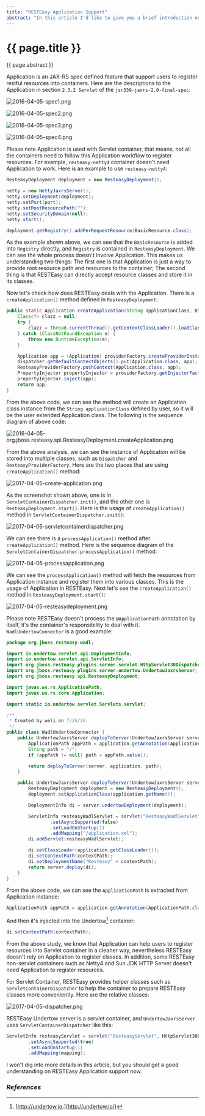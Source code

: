 ```yaml
---
title: "RESTEasy Application Support"
abstract: "In this article I'd like to give you a brief introduction on RESTEasy Application Support."
---
```


# {{ page.title }}

{{ page.abstract }}

Application is an JAX-RS spec defined feature that support users to register restful resources into containers. Here are the descriptions to the Application in section `2.3.2 Servlet` of the `jsr339-jaxrs-2.0-final-spec`:

![2016-04-05-spec1.png](https://github.com/liweinan/blogpicbackup/blob/master/data/2016-04-05-spec1.png)

![2016-04-05-spec2.png](https://github.com/liweinan/blogpicbackup/blob/master/data/2016-04-05-spec2.png)

![2016-04-05-spec3.png](https://github.com/liweinan/blogpicbackup/blob/master/data/2016-04-05-spec3.png)

![2016-04-05-spec4.png](https://github.com/liweinan/blogpicbackup/blob/master/data/2016-04-05-spec4.png)

Please note Application is used with Servlet container, that means, not all the containers need to follow this Application workflow to register resources. For example, `resteasy-netty4` container doesn't need Application to work. Here is an example to use `resteasy-netty4`:

```java
ResteasyDeployment deployment = new ResteasyDeployment();

netty = new NettyJaxrsServer();
netty.setDeployment(deployment);
netty.setPort(port);
netty.setRootResourcePath("");
netty.setSecurityDomain(null);
netty.start();

deployment.getRegistry().addPerRequestResource(BasicResource.class);
```

As the example shown above, we can see that the `BasicResource` is added into `Registry` directly, and `Registry` is contained in `ResteasyDeployment`. We can see the whole process doesn't involve Application. This makes us understanding two things: The first one is that Application is just a way to provide root resource path and resources to the container; The second thing is that RESTEasy can directly accept resource classes and store it in its classes.

Now let's check how does RESTEasy deals with the Application. There is a `createApplication()` method defined in `ResteasyDeployment`:

```java
public static Application createApplication(String applicationClass, Dispatcher dispatcher, ResteasyProviderFactory providerFactory) {
    Class<?> clazz = null;
    try {
        clazz = Thread.currentThread().getContextClassLoader().loadClass(applicationClass);
    } catch (ClassNotFoundException e) {
        throw new RuntimeException(e);
    }

    Application app = (Application) providerFactory.createProviderInstance(clazz);
    dispatcher.getDefaultContextObjects().put(Application.class, app);
    ResteasyProviderFactory.pushContext(Application.class, app);
    PropertyInjector propertyInjector = providerFactory.getInjectorFactory().createPropertyInjector(clazz, providerFactory);
    propertyInjector.inject(app);
    return app;
}
```

From the above code, we can see the method will create an Application class instance from the `String applicationClass` defined by user, so it will be the user extended Application class. The following is the sequence diagram of above code:

![2016-04-05-org.jboss.resteasy.spi.ResteasyDeployment.createApplication.png](https://github.com/liweinan/blogpicbackup/blob/master/data/2016-04-05-org.jboss.resteasy.spi.ResteasyDeployment.createApplication.png)

From the above analysis, we can see the instance of Application will be stored into multiple classes, such as `Dispatcher` and `ResteasyProviderFactory`. Here are the two places that are using `createApplication()` method:

![2017-04-05-create-application.png](https://github.com/liweinan/blogpicbackup/blob/master/data/2017-04-05-create-application.png)

As the screenshot shown above, one is in `ServletContainerDispatcher.init()`, and the other one is `ResteasyDeployment.start()`. Here is the usage of `createApplication()` method in `ServletContainerDispatcher.init()`:

![2017-04-05-servletcontainerdispatcher.png](https://github.com/liweinan/blogpicbackup/blob/master/data/2017-04-05-servletcontainerdispatcher.png)

We can see there is a `processApplication()` method after `createApplication()` method. Here is the sequence diagram of the `ServletContainerDispatcher.processApplication()` method:

![2017-04-05-processapplication.png](https://github.com/liweinan/blogpicbackup/blob/master/data/2017-04-05-processapplication.png)

We can see the `processApplication()` method will fetch the resources from Application instance and register them into various classes. This is the usage of Application in RESTEasy. Next let's see the `createApplication()` method in `ResteasyDeployment.start()`:

![2017-04-05-resteasydeployment.png](https://github.com/liweinan/blogpicbackup/blob/master/data/2017-04-05-resteasydeployment.png)

Please note RESTEasy doesn't process the `@ApplicationPath` annotation by itself, it's the container's responsibility to deal with it. `WadlUndertowConnector` is a good example:

```java
package org.jboss.resteasy.wadl;

import io.undertow.servlet.api.DeploymentInfo;
import io.undertow.servlet.api.ServletInfo;
import org.jboss.resteasy.plugins.server.servlet.HttpServlet30Dispatcher;
import org.jboss.resteasy.plugins.server.undertow.UndertowJaxrsServer;
import org.jboss.resteasy.spi.ResteasyDeployment;

import javax.ws.rs.ApplicationPath;
import javax.ws.rs.core.Application;

import static io.undertow.servlet.Servlets.servlet;

/**
 * Created by weli on 7/26/16.
 */
public class WadlUndertowConnector {
    public UndertowJaxrsServer deployToServer(UndertowJaxrsServer server, Class<? extends Application> application) {
        ApplicationPath appPath = application.getAnnotation(ApplicationPath.class);
        String path = "/";
        if (appPath != null) path = appPath.value();

        return deployToServer(server, application, path);
    }

    public UndertowJaxrsServer deployToServer(UndertowJaxrsServer server, Class<? extends Application> application, String contextPath) {
        ResteasyDeployment deployment = new ResteasyDeployment();
        deployment.setApplicationClass(application.getName());

        DeploymentInfo di = server.undertowDeployment(deployment);

        ServletInfo resteasyWadlServlet = servlet("ResteasyWadlServlet", ResteasyWadlServlet.class)
                .setAsyncSupported(false)
                .setLoadOnStartup(1)
                .addMapping("/application.xml");
        di.addServlet(resteasyWadlServlet);

        di.setClassLoader(application.getClassLoader());
        di.setContextPath(contextPath);
        di.setDeploymentName("Resteasy" + contextPath);
        return server.deploy(di);
    }
}
```

From the above code, we can see the `ApplicationPath` is extracted from Application instance:

```java
ApplicationPath appPath = application.getAnnotation(ApplicationPath.class);
```

And then it's injected into the Undertow[^undertow] container:

```java
di.setContextPath(contextPath);
```

From the above study, we know that Application can help users to register resources into Servlet container in a cleaner way, nevertheless RESTEasy doesn't rely on Application to register classes. In addition, some RESTEasy non-servlet containers such as Netty4 and Sun JDK HTTP Server doesn't need Application to register resources.

For Servlet Container, RESTEasy provides helper classes such as `ServletContainerDispatcher` to help the container to prepare RESTEasy classes more conveniently. Here are the relative classes:

![2017-04-05-dispatcher.png](https://github.com/liweinan/blogpicbackup/blob/master/data/2017-04-05-dispatcher.png)

RESTEasy Undertow server is a servlet container, and `UndertowJaxrsServer` uses `ServletContainerDispatcher` like this:

```java
ServletInfo resteasyServlet = servlet("ResteasyServlet", HttpServlet30Dispatcher.class)
        .setAsyncSupported(true)
        .setLoadOnStartup(1)
        .addMapping(mapping);
```

I won't dig into more details in this article, but you should get a good understanding on RESTEasy Application support now.

### _References_

[^undertow]: [http://undertow.io.](http://undertow.io/)
